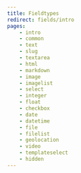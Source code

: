 ```yaml
---
title: Fieldtypes
redirect: fields/intro
pages:
    - intro
    - common
    - text
    - slug
    - textarea
    - html
    - markdown
    - image
    - imagelist
    - select
    - integer
    - float
    - checkbox
    - date
    - datetime
    - file
    - filelist
    - geolocation
    - video
    - templateselect
    - hidden
---
```


